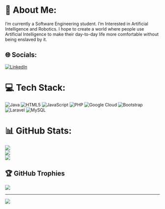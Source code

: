 # 💫 About Me:
I’m currently a Software Engineering student. I’m Interested in Artificial Intelligence and Robotics. I hope to create a world where people use Artificial Intelligence to make their day-to-day life more comfortable without being enslaved by it.


## 🌐 Socials:
[![LinkedIn](https://img.shields.io/badge/LinkedIn-%230077B5.svg?logo=linkedin&logoColor=white)](https://linkedin.com/in/www.linkedin.com/in/janith-rukmal-225090305) 

# 💻 Tech Stack:
![Java](https://img.shields.io/badge/java-%23ED8B00.svg?style=flat-square&logo=openjdk&logoColor=white) ![HTML5](https://img.shields.io/badge/html5-%23E34F26.svg?style=flat-square&logo=html5&logoColor=white) ![JavaScript](https://img.shields.io/badge/javascript-%23323330.svg?style=flat-square&logo=javascript&logoColor=%23F7DF1E) ![PHP](https://img.shields.io/badge/php-%23777BB4.svg?style=flat-square&logo=php&logoColor=white) ![Google Cloud](https://img.shields.io/badge/GoogleCloud-%234285F4.svg?style=flat-square&logo=google-cloud&logoColor=white) ![Bootstrap](https://img.shields.io/badge/bootstrap-%238511FA.svg?style=flat-square&logo=bootstrap&logoColor=white) ![Laravel](https://img.shields.io/badge/laravel-%23FF2D20.svg?style=flat-square&logo=laravel&logoColor=white) ![MySQL](https://img.shields.io/badge/mysql-%2300000f.svg?style=flat-square&logo=mysql&logoColor=white)
# 📊 GitHub Stats:
![](https://github-readme-stats.vercel.app/api?username=1stAlphaDemon&theme=blue-green&hide_border=false&include_all_commits=true&count_private=false)<br/>
![](https://github-readme-streak-stats.herokuapp.com/?user=1stAlphaDemon&theme=blue-green&hide_border=false)<br/>
![](https://github-readme-stats.vercel.app/api/top-langs/?username=1stAlphaDemon&theme=blue-green&hide_border=false&include_all_commits=true&count_private=false&layout=compact)

## 🏆 GitHub Trophies
![](https://github-profile-trophy.vercel.app/?username=1stAlphaDemon&theme=darkhub&no-frame=false&no-bg=false&margin-w=4)

---
[![](https://visitcount.itsvg.in/api?id=1stAlphaDemon&icon=6&color=3)](https://visitcount.itsvg.in)

<!-- Proudly created with GPRM ( https://gprm.itsvg.in ) -->
